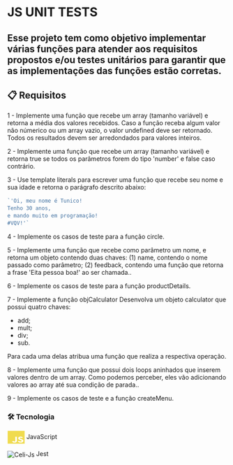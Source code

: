 # JS UNIT TESTS

## Esse projeto tem como objetivo implementar várias funções para atender aos requisitos propostos e/ou testes unitários para garantir que as implementações das funções estão corretas.

## 📋 Requisitos

1 - Implemente uma função que recebe um array (tamanho variável) e retorna a média dos valores recebidos. Caso a função receba algum valor não númerico ou um array vazio, o valor undefined deve ser retornado. Todos os resultados devem ser arredondados para valores inteiros. 

2 - Implemente uma função que recebe um array (tamanho variável) e retorna true se todos os parâmetros forem do tipo 'number' e false caso contrário.

3 - Use template literals para escrever uma função que recebe seu nome e sua idade e retorna o parágrafo descrito abaixo:

```javascript
`'Oi, meu nome é Tunico!
Tenho 30 anos,
e mando muito em programação!
#VQV!'`
```

4 - Implemente os casos de teste para a função circle.

5 - Implemente uma função que recebe como parâmetro um nome, e retorna um objeto contendo duas chaves:
    (1) name, contendo o nome passado como parâmetro;
    (2) feedback, contendo uma função que retorna a frase 'Eita pessoa boa!' ao ser chamada..

6 - Implemente os casos de teste para a função productDetails.

7 - Implemente a função objCalculator
Desenvolva um objeto calculator que possui quatro chaves:
  - add;
  - mult;
  - div;
  - sub.

Para cada uma delas atribua uma função que realiza a respectiva operação.

8 - Implemente uma função que possui dois loops aninhados que inserem valores dentro de um array. Como podemos perceber, eles vão adicionando valores ao array até sua condição de parada..

9 - Implemente os casos de teste e a função createMenu.

### 🛠 Tecnologia

 <img align="center" alt="Celi-Js" height="30" width="40" src="https://raw.githubusercontent.com/devicons/devicon/master/icons/javascript/javascript-plain.svg"> JavaScript
 
 
<img align="center" alt="Celi-Js" height="30" width="40" src="https://cdn.jsdelivr.net/gh/devicons/devicon/icons/jest/jest-plain.svg" /> Jest
          
